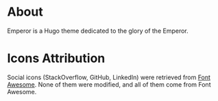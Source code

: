 # About
Emperor is a Hugo theme dedicated to the glory of the Emperor.

# Icons Attribution
Social icons (StackOverflow, GitHub, LinkedIn) were retrieved from [Font Awesome](https://fontawesome.com/). None of them were modified, and all of them come from Font Awesome.